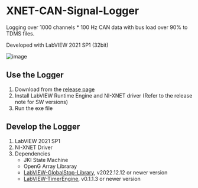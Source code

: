 # XNET-CAN-Signal-Logger

Logging over 1000 channels * 100 Hz CAN data with bus load over 90% to TDMS files.

Developed with LabVIEW 2021 SP1 (32bit)

![image](https://user-images.githubusercontent.com/64485819/224992365-212132a9-50f4-43cd-b075-6730601d55da.png)

## Use the Logger

1. Download from the [release page](https://github.com/SallyTYT/XNET-CAN-Signal-Logger/releases)
2. Install LabVIEW Runtime Engine and NI-XNET driver (Refer to the release note for SW versions)
3. Run the exe file

## Develop the Logger

1. LabVIEW 2021 SP1
2. NI-XNET Driver
3. Dependencies
    * JKI State Machine
    * OpenG Array Libraray
    * [LabVIEW-GlobalStop-Library](https://github.com/NEVSTOP-LAB/LabVIEW-GlobalStop-Library),  v2022.12.12 or newer version
    * [LabVIEW-TimerEngine](https://github.com/NEVSTOP-LAB/LabVIEW-TimerEngine), v0.1.1.3 or newer version
